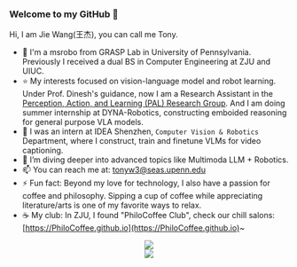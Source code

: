 ### Welcome to my GitHub 👋

<!--
**Jiewang** is a ✨ _special_ ✨ repository because its `README.md` (this file) appears on your GitHub profile.

Here are some ideas to get you started:

-->
Hi, I am Jie Wang(王杰), you can call me Tony. 

- 📖 I'm a msrobo from GRASP Lab in University of Pennsylvania.  Previously I received a dual BS in Computer Engineering at ZJU and UIUC. 
- ⭐️ My interests focused on vision-language model and robot learning. Under Prof. Dinesh's guidance, now I am a Research Assistant in the [Perception, Action, and Learning (PAL) Research Group](https://www.seas.upenn.edu/~dineshj/pal/index.html). And I am doing summer internship at DYNA-Robotics, constructing emboided reasoning for general purpose VLA models. 
- 🔭 I was an intern at IDEA Shenzhen, `Computer Vision & Robotics` Department, where I construct, train and finetune VLMs for video captioning.
- 🌱 I’m diving deeper into advanced topics like Multimoda LLM + Robotics. 
- 📫 You can reach me at: tonyw3@seas.upenn.edu
- ⚡ Fun fact: Beyond my love for technology, I also have a passion for coffee and philosophy. Sipping a cup of coffee while appreciating literature/arts is one of my favorite ways to relax.
- ☕ My club: In ZJU, I found "PhiloCoffee Club", check our chill salons: [https://PhiloCoffee.github.io](https://PhiloCoffee.github.io)~
  
<div align="center">
    <img  src="https://github-readme-streak-stats.herokuapp.com/?user=Everloom-129" />
</div>
<!-- ![profile_view_counter](https://komarev.com/ghpvc/?username=Everloom-129&style=for-the-badge&color=grey) -->
<div align="center">
    <img  src="https://komarev.com/ghpvc/?username=Everloom-129&style=for-the-badge&color=blue" />
</div>
